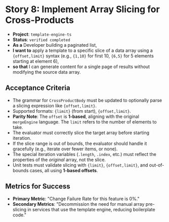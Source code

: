 # Story 8: Implement Array Slicing for Cross-Products

- **Project**: `template-engine-ts`
- **Status**: `verified completed`
- **As a** Developer building a paginated list,
- **I want to** apply a template to a specific slice of a data array using a `{offset,limit}` syntax (e.g., `{1,10}` for first 10, `{6,5}` for 5 elements starting at element 6),
- **so that** I can generate content for a single page of results without modifying the source data array.

## Acceptance Criteria

- The grammar for `CrossProductBody` must be updated to optionally parse a slicing expression like `{offset,limit}`.
- Supported formats: `{limit}` (from start), `{offset,limit}`.
- **Parity Note**: The `offset` is **1-based**, aligning with the original `mergeEngine` language. The `limit` refers to the number of elements to take.
- The evaluator must correctly slice the target array before starting iteration.
- If the slice range is out of bounds, the evaluator should handle it gracefully (e.g., iterate over fewer items, or none).
- The special iteration variables (`.length`, `.index`, etc.) must reflect the properties of the *original* array, not the slice.
- Unit tests must validate slicing with `{limit}`, `{offset,limit}`, and out-of-bounds cases, all using **1-based offsets**.

## Metrics for Success

- **Primary Metric**: "Change Failure Rate for this feature is 0%."
- **Secondary Metrics**: "Decommission the need for manual array pre-slicing in services that use the template engine, reducing boilerplate code."
